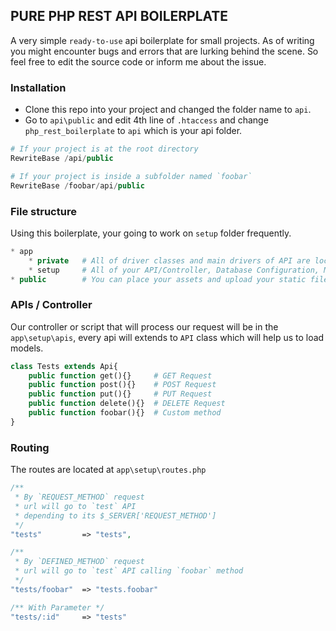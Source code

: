 ## PURE PHP REST API BOILERPLATE

A very simple `ready-to-use` api boilerplate for small projects. As of writing you might encounter bugs and errors that are lurking behind the scene. So feel free to edit the source code or inform me about the issue.

### Installation

* Clone this repo into your project and changed the folder name to `api`.
* Go to `api\public` and edit 4th line of `.htaccess` and change `php_rest_boilerplate` to `api` which is your api folder.

```PHP
# If your project is at the root directory
RewriteBase /api/public

# If your project is inside a subfolder named `foobar`
RewriteBase /foobar/api/public
```

### File structure
Using this boilerplate, your going to work on `setup` folder frequently.
```PHP
* app
    * private   # All of driver classes and main drivers of API are located
    * setup     # All of your API/Controller, Database Configuration, Models, Routes
* public        # You can place your assets and upload your static files here 
```

### APIs / Controller
Our controller or script that will process our request will be in the `app\setup\apis`, every api will extends to `API` class which will help us to load models.
```PHP
class Tests extends Api{
    public function get(){}     # GET Request
    public function post(){}    # POST Request
    public function put(){}     # PUT Request
    public function delete(){}  # DELETE Request
    public function foobar(){}  # Custom method
}

```

### Routing
The routes are located at `app\setup\routes.php`
```PHP
/**
 * By `REQUEST_METHOD` request
 * url will go to `test` API 
 * depending to its $_SERVER['REQUEST_METHOD']
 */
"tests" 		=> "tests",

/**
 * By `DEFINED_METHOD` request
 * url will go to `test` API calling `foobar` method
 */
"tests/foobar" 	=> "tests.foobar"

/** With Parameter */
"tests/:id"     => "tests"
```
